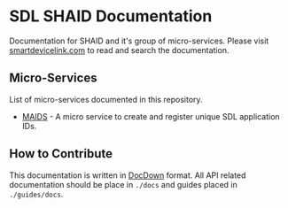 # SDL SHAID Documentation
Documentation for SHAID and it's group of micro-services.  Please visit [smartdevicelink.com](https://smartdevicelink.com/en/docs/shaid/master/overview/) to read and search the documentation.

## Micro-Services
List of micro-services documented in this repository.
  * [MAIDS](https://smartdevicelink.com/en/docs/shaid/master/maids/overview/) - A micro service to create and register unique SDL application IDs.  

## How to Contribute
This documentation is written in [DocDown](https://github.com/smartdevicelink/sdl_markdown_spec) format.  All API related documentation should be place in ```./docs``` and guides placed in ```./guides/docs```.
